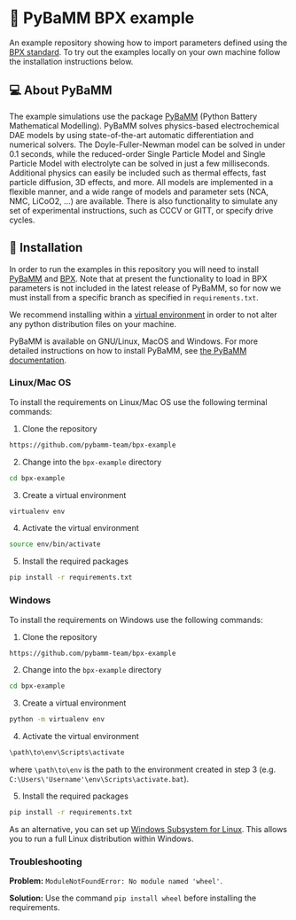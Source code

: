 # 🔋 PyBaMM BPX example
An example repository showing how to import parameters defined using the [BPX standard](https://github.com/pybamm-team/BPX). To try out the examples locally on your own machine follow the installation instructions below.


## 💻 About PyBaMM
The example simulations use the package [PyBaMM](www.pybamm.org) (Python Battery Mathematical Modelling). PyBaMM solves physics-based electrochemical DAE models by using state-of-the-art automatic differentiation and numerical solvers. The Doyle-Fuller-Newman model can be solved in under 0.1 seconds, while the reduced-order Single Particle Model and Single Particle Model with electrolyte can be solved in just a few milliseconds. Additional physics can easily be included such as thermal effects, fast particle diffusion, 3D effects, and more. All models are implemented in a flexible manner, and a wide range of models and parameter sets (NCA, NMC, LiCoO2, ...) are available. There is also functionality to simulate any set of experimental instructions, such as CCCV or GITT, or specify drive cycles.

## 🚀 Installation
In order to run the examples in this repository you will need to install [PyBaMM](https://github.com/pybamm-team/PyBaMM) and [BPX](https://github.com/pybamm-team/BPX). Note that at present the functionality to load in BPX parameters is not included in the latest release of PyBaMM, so for now we must install from a specific branch as specified in `requirements.txt`.

We recommend installing within a [virtual environment](https://docs.python.org/3/tutorial/venv.html) in order to not alter any python distribution files on your machine.

PyBaMM is available on GNU/Linux, MacOS and Windows. For more detailed instructions on how to install PyBaMM, see [the PyBaMM documentation](https://pybamm.readthedocs.io/en/latest/install/GNU-linux.html#user-install).

### Linux/Mac OS
To install the requirements on Linux/Mac OS use the following terminal commands:

1. Clone the repository
```bash
https://github.com/pybamm-team/bpx-example
```
2. Change into the `bpx-example` directory 
```bash
cd bpx-example
```
3. Create a virtual environment
```bash
virtualenv env
```
4. Activate the virtual environment 
```bash
source env/bin/activate
```
5. Install the required packages
```bash 
pip install -r requirements.txt
```

### Windows
To install the requirements on Windows use the following commands:

1. Clone the repository
```bash
https://github.com/pybamm-team/bpx-example
```
2. Change into the `bpx-example` directory 
```bash
cd bpx-example
```
3. Create a virtual environment
```bash
python -m virtualenv env
```
4. Activate the virtual environment 
```bash
\path\to\env\Scripts\activate
```
where `\path\to\env` is the path to the environment created in step 3 (e.g. `C:\Users\'Username'\env\Scripts\activate.bat`).

5. Install the required packages
```bash 
pip install -r requirements.txt
```

As an alternative, you can set up [Windows Subsystem for Linux](https://docs.microsoft.com/en-us/windows/wsl/about). This allows you to run a full Linux distribution within Windows.

### Troubleshooting

**Problem:** `ModuleNotFoundError: No module named 'wheel'`.

**Solution:** Use the command `pip install wheel` before installing the requirements.
